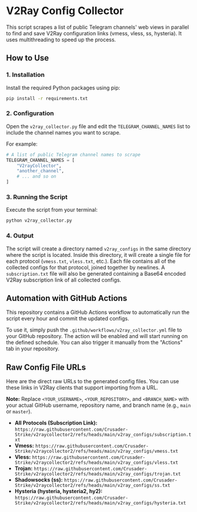 # V2Ray Config Collector

This script scrapes a list of public Telegram channels' web views in parallel to find and save V2Ray configuration links (vmess, vless, ss, hysteria). It uses multithreading to speed up the process.

## How to Use

### 1. Installation

Install the required Python packages using pip:

```bash
pip install -r requirements.txt
```

### 2. Configuration

Open the `v2ray_collector.py` file and edit the `TELEGRAM_CHANNEL_NAMES` list to include the channel names you want to scrape.

For example:
```python
# A list of public Telegram channel names to scrape
TELEGRAM_CHANNEL_NAMES = [
    "V2rayCollector",
    "another_channel",
    # ... and so on
]
```

### 3. Running the Script

Execute the script from your terminal:

```bash
python v2ray_collector.py
```

### 4. Output

The script will create a directory named `v2ray_configs` in the same directory where the script is located. Inside this directory, it will create a single file for each protocol (`vmess.txt`, `vless.txt`, etc.). Each file contains all of the collected configs for that protocol, joined together by newlines. A `subscription.txt` file will also be generated containing a Base64 encoded V2Ray subscription link of all collected configs.

## Automation with GitHub Actions

This repository contains a GitHub Actions workflow to automatically run the script every hour and commit the updated configs.

To use it, simply push the `.github/workflows/v2ray_collector.yml` file to your GitHub repository. The action will be enabled and will start running on the defined schedule. You can also trigger it manually from the "Actions" tab in your repository.

## Raw Config File URLs

Here are the direct raw URLs to the generated config files. You can use these links in V2Ray clients that support importing from a URL.

**Note:** Replace `<YOUR_USERNAME>`, `<YOUR_REPOSITORY>`, and `<BRANCH_NAME>` with your actual GitHub username, repository name, and branch name (e.g., `main` or `master`).

*   **All Protocols (Subscription Link):** `https://raw.githubusercontent.com/Crusader-Strike/v2raycollector2/refs/heads/main/v2ray_configs/subscription.txt`
*   **Vmess:** `https://raw.githubusercontent.com/Crusader-Strike/v2raycollector2/refs/heads/main/v2ray_configs/vmess.txt`
*   **Vless:** `https://raw.githubusercontent.com/Crusader-Strike/v2raycollector2/refs/heads/main/v2ray_configs/vless.txt`
*   **Trojan:** `https://raw.githubusercontent.com/Crusader-Strike/v2raycollector2/refs/heads/main/v2ray_configs/trojan.txt`
*   **Shadowsocks (ss):** `https://raw.githubusercontent.com/Crusader-Strike/v2raycollector2/refs/heads/main/v2ray_configs/ss.txt`
*   **Hysteria (hysteria, hysteria2, hy2):** `https://raw.githubusercontent.com/Crusader-Strike/v2raycollector2/refs/heads/main/v2ray_configs/hysteria.txt`